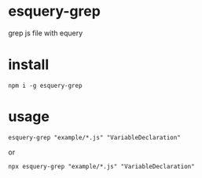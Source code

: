 # esquery-grep

grep js file with equery

# install

```
npm i -g esquery-grep
```

# usage

```
esquery-grep "example/*.js" "VariableDeclaration"
```
or

```
npx esquery-grep "example/*.js" "VariableDeclaration"
```
